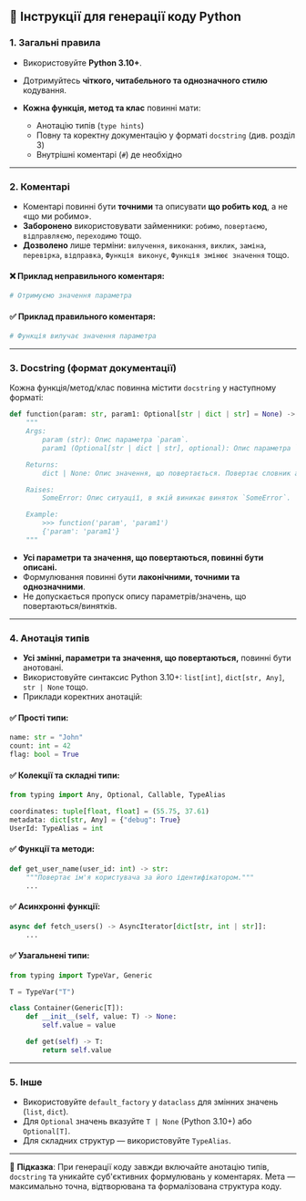 ## 📘 Інструкції для генерації коду Python

### 1. Загальні правила

*   Використовуйте **Python 3.10+**.
*   Дотримуйтесь **чіткого, читабельного та однозначного стилю** кодування.
*   **Кожна функція, метод та клас** повинні мати:

    *   Анотацію типів (`type hints`)
    *   Повну та коректну документацію у форматі `docstring` (див. розділ 3)
    *   Внутрішні коментарі (`#`) де необхідно

---

### 2. Коментарі

*   Коментарі повинні бути **точними** та описувати **що робить код**, а не «що ми робимо».
*   **Заборонено** використовувати займенники: `робимо`, `повертаємо`, `відправляємо`, `переходимо` тощо.
*   **Дозволено** лише терміни: `вилучення`, `виконання`, `виклик`, `заміна`, `перевірка`, `відправка`, `Функція виконує`, `Функція змінює значення` тощо.

#### ❌ Приклад неправильного коментаря:

```python
# Отримуємо значення параметра
```

#### ✅ Приклад правильного коментаря:

```python
# Функція вилучає значення параметра
```

---

### 3. Docstring (формат документації)

Кожна функція/метод/клас повинна містити `docstring` у наступному форматі:

```python
def function(param: str, param1: Optional[str | dict | str] = None) -> dict | None:
    """
    Args:
        param (str): Опис параметра `param`.
        param1 (Optional[str | dict | str], optional): Опис параметра `param1`. За замовчуванням `None`.

    Returns:
        dict | None: Опис значення, що повертається. Повертає словник або `None`.

    Raises:
        SomeError: Опис ситуації, в якій виникає виняток `SomeError`.

    Example:
        >>> function('param', 'param1')
        {'param': 'param1'}
    """
```

*   **Усі параметри та значення, що повертаються, повинні бути описані.**
*   Формулювання повинні бути **лаконічними, точними та однозначними**.
*   Не допускається пропуск опису параметрів/значень, що повертаються/винятків.

---

### 4. Анотація типів

*   **Усі змінні, параметри та значення, що повертаються,** повинні бути анотовані.
*   Використовуйте синтаксис Python 3.10+: `list[int]`, `dict[str, Any]`, `str | None` тощо.
*   Приклади коректних анотацій:

#### ✅ Прості типи:

```python
name: str = "John"
count: int = 42
flag: bool = True
```

#### ✅ Колекції та складні типи:

```python
from typing import Any, Optional, Callable, TypeAlias

coordinates: tuple[float, float] = (55.75, 37.61)
metadata: dict[str, Any] = {"debug": True}
UserId: TypeAlias = int
```

#### ✅ Функції та методи:

```python
def get_user_name(user_id: int) -> str:
    """Повертає ім'я користувача за його ідентифікатором."""
    ...
```

#### ✅ Асинхронні функції:

```python
async def fetch_users() -> AsyncIterator[dict[str, int | str]]:
    ...
```

#### ✅ Узагальнені типи:

```python
from typing import TypeVar, Generic

T = TypeVar("T")

class Container(Generic[T]):
    def __init__(self, value: T) -> None:
        self.value = value

    def get(self) -> T:
        return self.value
```

---

### 5. Інше

*   Використовуйте `default_factory` у `dataclass` для змінних значень (`list`, `dict`).
*   Для `Optional` значень вказуйте `T | None` (Python 3.10+) або `Optional[T]`.
*   Для складних структур — використовуйте `TypeAlias`.

---

📌 **Підказка**: При генерації коду завжди включайте анотацію типів, `docstring` та уникайте суб'єктивних формулювань у коментарях. Мета — максимально точна, відтворювана та формалізована структура коду.
